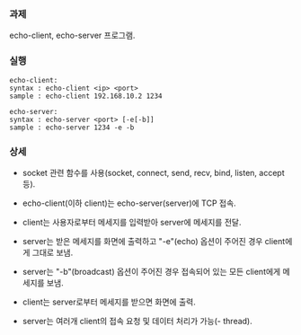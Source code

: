 ### 과제
echo-client, echo-server 프로그램.

### 실행

```
echo-client:
syntax : echo-client <ip> <port>
sample : echo-client 192.168.10.2 1234

echo-server:
syntax : echo-server <port> [-e[-b]]
sample : echo-server 1234 -e -b
```


### 상세


- socket 관련 함수를 사용(socket, connect, send, recv, bind, listen, accept 등).


- echo-client(이하 client)는 echo-server(server)에 TCP 접속.


- client는 사용자로부터 메세지를 입력받아 server에 메세지를 전달.


- server는 받은 메세지를 화면에 출력하고 "-e"(echo) 옵션이 주어진 경우 client에게 그대로 보냄.


- server는 "-b"(broadcast) 옵션이 주어진 경우 접속되어 있는 모든 client에게 메세지를 보냄.


- client는 server로부터 메세지를 받으면 화면에 출력.


- server는 여러개 client의 접속 요청 및 데이터 처리가 가능(- thread).
